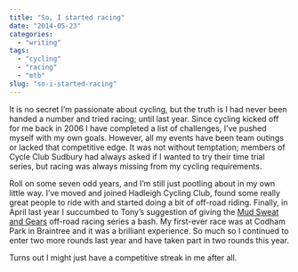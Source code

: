 ```yaml
---
title: "So, I started racing"
date: "2014-05-23"
categories:
  - "writing"
tags:
  - "cycling"
  - "racing"
  - "mtb"
slug: "so-i-started-racing"
---
```


It is no secret I’m passionate about cycling, but the truth is I had never been handed a number and tried racing; until last year.
Since cycling kicked off for me back in 2006 I have completed a list of challenges, I’ve pushed myself with my own goals. However, all my events have been team outings or lacked that competitive edge. It was not without temptation; members of Cycle Club Sudbury had always asked if I wanted to try their time trial series, but racing was always missing from my cycling requirements.

Roll on some seven odd years, and I’m still just pootling about in my own little way. I’ve moved and joined Hadleigh Cycling Club, found some really great people to ride with and started doing a bit of off-road riding.
Finally, in April last year I succumbed to Tony’s suggestion of giving the [Mud Sweat and Gears](https://www.mudsweatgears.co.uk) off-road racing series a bash. My first-ever race was at Codham Park in Braintree and it was a brilliant experience. So much so I continued to enter two more rounds last year and have taken part in two rounds this year.

Turns out I might just have a competitive streak in me after all.
